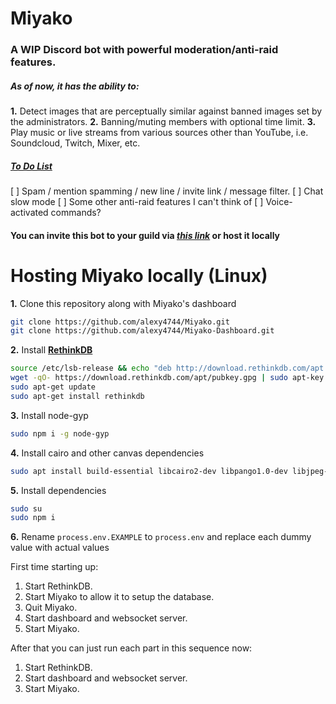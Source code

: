# Miyako
### A WIP Discord bot with powerful moderation/anti-raid features.
##### As of now, it has the ability to:
**1.** Detect images that are perceptually similar against banned images set by the administrators.
**2.** Banning/muting members with optional time limit.
**3.** Play music or live streams from various sources other than YouTube, i.e. Soundcloud, Twitch, Mixer, etc.

##### **[To Do List](https://trello.com/b/8oubeSKz/miyako)**
[ ] Spam / mention spamming / new line / invite link / message filter.
[ ] Chat slow mode
[ ] Some other anti-raid features I can't think of
[ ] Voice-activated commands?

#### You can invite this bot to your guild via ***[this link](https://discordapp.com/oauth2/authorize?client_id=415313696102023169&permissions=8&scope=bot)*** or host it locally

#

# Hosting Miyako locally (Linux)
**1.** Clone this repository along with Miyako's dashboard
```bash
git clone https://github.com/alexy4744/Miyako.git
git clone https://github.com/alexy4744/Miyako-Dashboard.git
```

**2.** Install **[RethinkDB](https://www.rethinkdb.com/docs/install/ubuntu/)**
```bash
source /etc/lsb-release && echo "deb http://download.rethinkdb.com/apt $DISTRIB_CODENAME main" | sudo tee /etc/apt/sources.list.d/rethinkdb.list
wget -qO- https://download.rethinkdb.com/apt/pubkey.gpg | sudo apt-key add -
sudo apt-get update
sudo apt-get install rethinkdb
```

**3.** Install node-gyp
```bash
sudo npm i -g node-gyp
```

**4.** Install cairo and other canvas dependencies 
```bash
sudo apt install build-essential libcairo2-dev libpango1.0-dev libjpeg-dev libgif-dev librsvg2-dev 
```

**5.** Install dependencies
```bash
sudo su
sudo npm i
```

**6.** Rename `process.env.EXAMPLE` to `process.env` and replace each dummy value with actual values

First time starting up:
1. Start RethinkDB.
2. Start Miyako to allow it to setup the database.
3. Quit Miyako.
4. Start dashboard and websocket server.
5. Start Miyako.

After that you can just run each part in this sequence now:
1. Start RethinkDB.
2. Start dashboard and websocket server.
3. Start Miyako.
